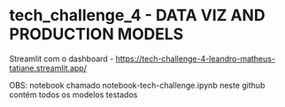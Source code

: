 # tech_challenge_4 - DATA VIZ AND PRODUCTION MODELS

Streamlit com o dashboard - https://tech-challenge-4-leandro-matheus-tatiane.streamlit.app/

OBS: notebook chamado notebook-tech-challenge.ipynb neste github contém todos os modelos testados
